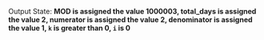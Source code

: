Output State: **MOD is assigned the value 1000003, total_days is assigned the value 2, numerator is assigned the value 2, denominator is assigned the value 1, `k` is greater than 0, `i` is 0**